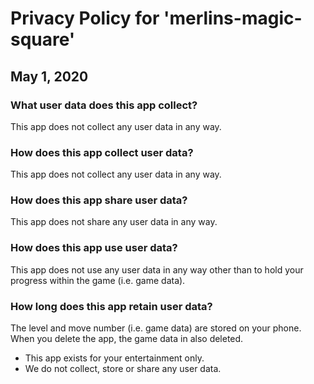 # Privacy Policy  for 'merlins-magic-square'
## May 1, 2020

### What user data does this app collect?
This app does not collect any user data in any way.

### How does this app collect user data?
This app does not collect any user data in any way.

### How does this app share user data?
This app does not share any user data in any way.

### How does this app use user data?
This app does not use any user data in any way other than to hold your progress within the game (i.e. game data).

### How long does this app retain user data? 
The level and move number (i.e. game data) are stored on your phone.  When you delete the app, the game data in also deleted.

* This app exists for your entertainment only.  
* We do not collect, store or share any user data.
